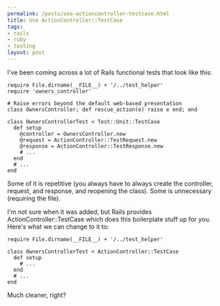 ```yaml
--- 
permalink: /posts/use-actioncontroller-testcase.html
title: Use ActionController::TestCase
tags: 
- rails
- ruby
- testing
layout: post
---
```

I've been coming across a lot of Rails functional tests that look like this: 

<pre><code class="ruby">require File.dirname(__FILE__) + '/../test_helper'
require 'owners_controller'

# Raise errors beyond the default web-based presentation
class OwnersController; def rescue_action(e) raise e end; end

class OwnersControllerTest < Test::Unit::TestCase
  def setup
    @controller = OwnersController.new
    @request = ActionController::TestRequest.new
    @response = ActionController::TestResponse.new
    # ...
  end
  # ...
end</code></pre>

Some of it is repetitive (you always have to always create the controller, request, and response, and reopening the class). Some is unnecessary (requiring the file).

I'm not sure when it was added, but Rails provides ActionController::TestCase which does this boilerplate stuff up for you. Here's what we can change to it to:

<pre><code class="ruby">require File.dirname(__FILE__) + '/../test_helper'

class OwnersControllerTest < ActionController::TestCase
  def setup
    # ...
  end
  # ...
end</code></pre>

Much cleaner, right?